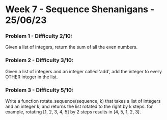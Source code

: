 # Week 7 - Sequence Shenanigans - 25/06/23

### Problem 1 - Difficulty 2/10:

Given a list of integers, return the sum of all the even numbers.

### Problem 2 - Difficulty 3/10:

Given a list of integers and an integer called 'add', add the integer to every OTHER integer in the list.

### Problem 3 - Difficulty 5/10:

Write a function rotate_sequence(sequence, k) that takes a list of integers and an integer k, and returns the list rotated to the right by k steps. for example, rotating [1, 2, 3, 4, 5] by 2 steps results in [4, 5, 1, 2, 3].